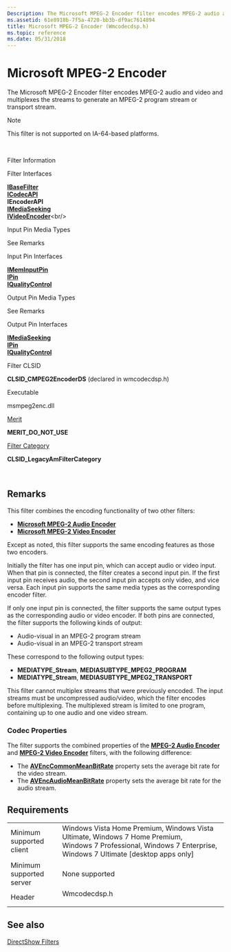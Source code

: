 ```yaml
---
Description: The Microsoft MPEG-2 Encoder filter encodes MPEG-2 audio and video and multiplexes the streams to generate an MPEG-2 program stream or transport stream.
ms.assetid: 61e8918b-7f5a-4720-bb3b-df9ac7614894
title: Microsoft MPEG-2 Encoder (Wmcodecdsp.h)
ms.topic: reference
ms.date: 05/31/2018
---
```


# Microsoft MPEG-2 Encoder

The Microsoft MPEG-2 Encoder filter encodes MPEG-2 audio and video and multiplexes the streams to generate an MPEG-2 program stream or transport stream.

> [!Note]  
> This filter is not supported on IA-64-based platforms.

 



Filter Information

Filter Interfaces

[**IBaseFilter**](/windows/desktop/api/Strmif/nn-strmif-ibasefilter)<br/> [**ICodecAPI**](/windows/desktop/api/Strmif/nn-strmif-icodecapi)<br/> **IEncoderAPI**<br/> [**IMediaSeeking**](/windows/desktop/api/Strmif/nn-strmif-imediaseeking)<br/> [**IVideoEncoder**](https://msdn.microsoft.com/library/Dd377231(v=VS.85).aspx)<br/>

Input Pin Media Types

See Remarks

Input Pin Interfaces

[**IMemInputPin**](/windows/desktop/api/Strmif/nn-strmif-imeminputpin)<br/> [**IPin**](/windows/desktop/api/Strmif/nn-strmif-ipin)<br/> [**IQualityControl**](/windows/desktop/api/Strmif/nn-strmif-iqualitycontrol)<br/>

Output Pin Media Types

See Remarks

Output Pin Interfaces

[**IMediaSeeking**](/windows/desktop/api/Strmif/nn-strmif-imediaseeking)<br/> [**IPin**](/windows/desktop/api/Strmif/nn-strmif-ipin)<br/> [**IQualityControl**](/windows/desktop/api/Strmif/nn-strmif-iqualitycontrol)<br/>

Filter CLSID

**CLSID\_CMPEG2EncoderDS** (declared in wmcodecdsp.h)

Executable

msmpeg2enc.dll

[Merit](merit.md)

**MERIT\_DO\_NOT\_USE**

[Filter Category](filter-categories.md)

**CLSID\_LegacyAmFilterCategory**



 

## Remarks

This filter combines the encoding functionality of two other filters:

-   [**Microsoft MPEG-2 Audio Encoder**](microsoft-mpeg-2-audio-encoder.md)
-   [**Microsoft MPEG-2 Video Encoder**](microsoft-mpeg-2-video-encoder.md)

Except as noted, this filter supports the same encoding features as those two encoders.

Initially the filter has one input pin, which can accept audio or video input. When that pin is connected, the filter creates a second input pin. If the first input pin receives audio, the second input pin accepts only video, and vice versa. Each input pin supports the same media types as the corresponding encoder filter.

If only one input pin is connected, the filter supports the same output types as the corresponding audio or video encoder. If both pins are connected, the filter supports the following kinds of output:

-   Audio-visual in an MPEG-2 program stream
-   Audio-visual in an MPEG-2 transport stream

These correspond to the following output types:

-   **MEDIATYPE\_Stream**, **MEDIASUBTYPE\_MPEG2\_PROGRAM**
-   **MEDIATYPE\_Stream**, **MEDIASUBTYPE\_MPEG2\_TRANSPORT**

This filter cannot multiplex streams that were previously encoded. The input streams must be uncompressed audio/video, which the filter encodes before multiplexing. The multiplexed stream is limited to one program, containing up to one audio and one video stream.

### Codec Properties

The filter supports the combined properties of the [**MPEG-2 Audio Encoder**](microsoft-mpeg-2-audio-encoder.md) and [**MPEG-2 Video Encoder**](microsoft-mpeg-2-video-encoder.md) filters, with the following difference:

-   The [**AVEncCommonMeanBitRate**](avenccommonmeanbitrate-property.md) property sets the average bit rate for the video stream.
-   The [**AVEncAudioMeanBitRate**](avencaudiomeanbitrate.md) property sets the average bit rate for the audio stream.

## Requirements



|                                     |                                                                                                                                                                               |
|-------------------------------------|-------------------------------------------------------------------------------------------------------------------------------------------------------------------------------|
| Minimum supported client<br/> | Windows Vista Home Premium, Windows Vista Ultimate, Windows 7 Home Premium, Windows 7 Professional, Windows 7 Enterprise, Windows 7 Ultimate \[desktop apps only\]<br/> |
| Minimum supported server<br/> | None supported<br/>                                                                                                                                                     |
| Header<br/>                   | <dl> <dt>Wmcodecdsp.h</dt> </dl>                                                                                       |



## See also

<dl> <dt>

[DirectShow Filters](directshow-filters.md)
</dt> </dl>

 

 




